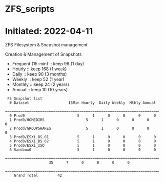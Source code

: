 # ZFS_scripts
# Initiated: 2022-04-11

ZFS Filesystem & Snapshot management

Creation & Management of Snapshots
 -  Frequent (15-min) :: keep  96 (1 day)
 -  Hourly            :: keep 168 (1 week)
 -  Daily             :: keep  90 (3 months)
 -  Weekly            :: keep  52 (1 year)
 -  Monthly           :: keep  24 (2 years)
 -  Annual            :: keep  10 (10 years)

```
 FS Snapshot list
  # Dataset             	 15Min Hourly  Daily Weekly  Mthly Annual
 ========================================================================
  0 Prod0               	     5      1      0      0      0      0
  1 Prod0/HOMEDIRS          	     5      1      0      0      0      0
  2 Prodd/GROUPSHARES        	     5      1      0      0      0      0
  3 Prod0/ESXi_DS_01      	     5      1      0      0      0      0
  4 Prod0/ESXi_DS_02      	     5      1      0      0      0      0
  5 Prod0/ESXi_ISO        	     5      1      0      0      0      0
  6 Sandbox0            	     5      1      0      0      0      0
 ========================================================================
				    35      7      0      0      0      0
 ========================================================================
	Grand Total		    42
```

